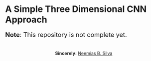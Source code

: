 # A Simple Three Dimensional CNN Approach

<p style="font-size: 20px;"><b>Note</b>: This repository is not complete yet.

#

<p align="center"><b>Sincerely:</b> <a href="https://github.com/neemiasbsilva">Neemias B. Silva</a></p>

#